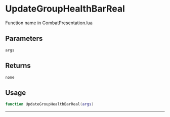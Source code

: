 # UpdateGroupHealthBarReal
Function name in CombatPresentation.lua
## Parameters
`args`
## Returns
`none`
## Usage
```lua
function UpdateGroupHealthBarReal(args)
```
---
